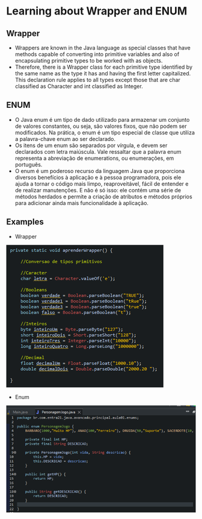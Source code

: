 # Learning about Wrapper and ENUM

## Wrapper
- Wrappers are known in the Java language as special classes that have methods capable of converting into primitive variables and also of encapsulating primitive types to be worked with as objects.
- Therefore, there is a Wrapper class for each primitive type identified by the same name as the type it has and having the first letter capitalized. This declaration rule applies to all types except those that are char classified as Character and int classified as Integer.

## ENUM
- O Java enum é um tipo de dado utilizado para armazenar um conjunto de valores constantes, ou seja, são valores fixos, que não podem ser modificados. Na prática, o enum é um tipo especial de classe que utiliza a palavra-chave enum ao ser declarado.
- Os itens de um enum são separados por vírgula, e devem ser declarados com letra maiúscula. Vale ressaltar que a palavra enum representa a abreviação de enumerations, ou enumerações, em português.
- O enum é um poderoso recurso da linguagem Java que proporciona diversos benefícios à aplicação e à pessoa programadora, pois ele ajuda a tornar o código mais limpo, reaproveitável, fácil de entender e de realizar manutenções. E não é só isso: ele contém uma série de métodos herdados e permite a criação de atributos e métodos próprios para adicionar ainda mais funcionalidade à aplicação.

## Examples 

- Wrapper

![Example Main](./img/example_01.png)

- Enum

![Example Main](./img/example_02.png)